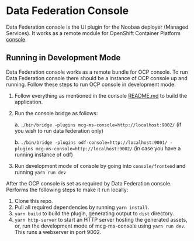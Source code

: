 # Data Federation Console

Data Federation console is the UI plugin for the Noobaa deployer (Managed Services). It works as a remote module for OpenShift Container Platform [console](<(https://github.com/openshift/console)>).

## Running in Development Mode

Data Federation console works as a remote bundle for OCP console. To run Data Federation console there should be a instance of OCP console up and running.
Follow these steps to run OCP console in development mode:

1. Follow everything as mentioned in the console [README.md](https://github.com/openshift/console) to build the application.
2. Run the console bridge as follows:

    a. `./bin/bridge -plugins mcg-ms-console=http://localhost:9002/` (if you wish to run data federation only)

    b. `./bin/bridge -plugins odf-console=http://localhost:9001/ -plugins mcg-ms-console=http://localhost:9002/` (in case you have a running instance of odf)
3. Run development mode of console by going into `console/frontend` and running `yarn run dev`

After the OCP console is set as required by Data Federation console. Performs the following steps to make it run locally:

1. Clone this repo.
2. Pull all required dependencies by running `yarn install`.
3. `yarn build` to build the plugin, generating output to `dist` directory.
4. `yarn http-server` to start an HTTP server hosting the generated assets, or, run the development mode of mcg-ms-console using `yarn run dev`. This runs a webserver in port 9002.
